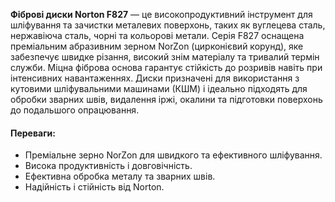 **Фіброві диски Norton F827** — це високопродуктивний інструмент для шліфування та зачистки металевих поверхонь, таких як вуглецева сталь, нержавіюча сталь, чорні та кольорові метали. Серія F827 оснащена преміальним абразивним зерном NorZon (цирконієвий корунд), яке забезпечує швидке різання, високий знім матеріалу та тривалий термін служби. Міцна фіброва основа гарантує стійкість до розривів навіть при інтенсивних навантаженнях. Диски призначені для використання з кутовими шліфувальними машинами (КШМ) і ідеально підходять для обробки зварних швів, видалення іржі, окалини та підготовки поверхонь до подальшого опрацювання.

#### Переваги:

- Преміальне зерно NorZon для швидкого та ефективного шліфування.
- Висока продуктивність і довговічність.
- Ефективна обробка металу та зварних швів.
- Надійність і стійність від Norton.
